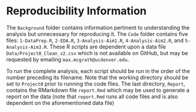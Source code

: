 # Reproducibility Information

The `Background` folder contains information pertinent to understanding the
analysis but unnecessary for reproducing it. The `Code` folder contains five
files: `1-DataPrep.R`, `2-EDA.R`, `3-Analysis-Aim1.R`, `4-Analysis-Aim2.R`, and
`5-Analysis-Aim3.R`. These R scripts are dependent upon a data file 
`Data/Project0_Clean_v2.csv` which is not available on GitHub, but may be 
requested by emailing `max.mcgrath@ucdenver.edu`. 

To run the complete analysis, each
script should be run in the order of the number preceding its filename. Note
that the working directory should be set to `Project0` prior to running the 
code files. The last directory, `Report`, contains the RMarkdown file `report.Rmd` which may
be used to generate a report on the data (note that `report.Rmd` runs all
code files and is also dependent on the aforementioned data file)